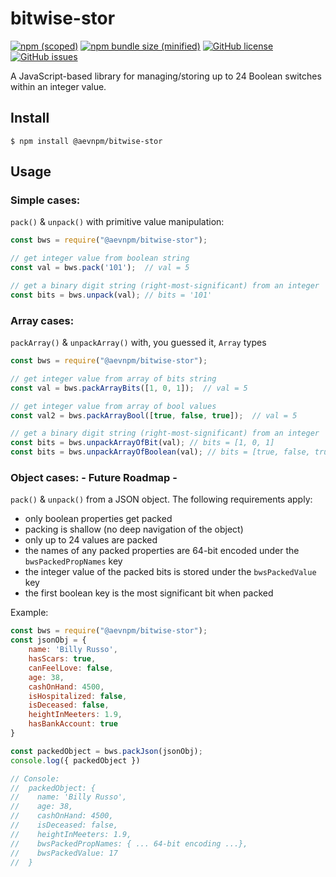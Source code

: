# bitwise-stor

[![npm (scoped)](https://img.shields.io/npm/v/@aevnpm/bitwise-stor.svg)](https://www.npmjs.com/package/@aevnpm/bitwise-stor)
[![npm bundle size (minified)](https://img.shields.io/bundlephobia/min/@aevnpm/bitwise-stor.svg)](https://www.npmjs.com/package/@aevnpm/bitwise-stor)
[![GitHub license](https://img.shields.io/github/license/anibalvelarde/bitwise-stor.svg)](https://github.com/anibalvelarde/bitwise-stor/blob/master/LICENSE)
[![GitHub issues](https://img.shields.io/github/issues/anibalvelarde/bitwise-stor.svg)](https://github.com/anibalvelarde/bitwise-stor/issues)

A JavaScript-based library for managing/storing up to 24 Boolean switches within an integer value. 

## Install
```
$ npm install @aevnpm/bitwise-stor
```

## Usage
### Simple cases:
`pack()` & `unpack()` with primitive value manipulation:
```js
const bws = require("@aevnpm/bitwise-stor");

// get integer value from boolean string 
const val = bws.pack('101');  // val = 5

// get a binary digit string (right-most-significant) from an integer
const bits = bws.unpack(val); // bits = '101'
```

### Array cases:
`packArray()` & `unpackArray()` with, you guessed it, `Array` types
```js
const bws = require("@aevnpm/bitwise-stor");

// get integer value from array of bits string 
const val = bws.packArrayBits([1, 0, 1]);  // val = 5

// get integer value from array of bool values 
const val2 = bws.packArrayBool([true, false, true]);  // val = 5

// get a binary digit string (right-most-significant) from an integer
const bits = bws.unpackArrayOfBit(val); // bits = [1, 0, 1]
const bits = bws.unpackArrayOfBoolean(val); // bits = [true, false, true]
```

### Object cases: - Future Roadmap -
`pack()` & `unpack()` from a JSON object. The following requirements apply:
- only boolean properties get packed
- packing is shallow (no deep navigation of the object)
- only up to 24 values are packed
- the names of any packed properties are 64-bit encoded under the `bwsPackedPropNames` key
- the integer value of the packed bits is stored under the `bwsPackedValue` key
- the first boolean key is the most significant bit when packed

Example:
```js
const bws = require("@aevnpm/bitwise-stor");
const jsonObj = {
    name: 'Billy Russo',
    hasScars: true,
    canFeelLove: false,
    age: 38,
    cashOnHand: 4500,
    isHospitalized: false,
    isDeceased: false,
    heightInMeeters: 1.9,
    hasBankAccount: true
}

const packedObject = bws.packJson(jsonObj);
console.log({ packedObject })

// Console:
//  packedObject: {
//    name: 'Billy Russo',
//    age: 38,
//    cashOnHand: 4500,
//    isDeceased: false,
//    heightInMeeters: 1.9,
//    bwsPackedPropNames: { ... 64-bit encoding ...},
//    bwsPackedValue: 17
//  } 
```
